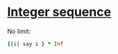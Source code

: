 [1]: http://rosettacode.org/wiki/Integer_sequence

# [Integer sequence][1]

No limit:

```ruby
{|i| say i } * Inf
```
